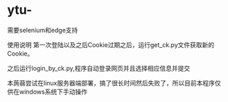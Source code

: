 # ytu-
需要selenium和edge支持

使用说明
 第一次登陆以及之后Cookie过期之后，运行get_ck.py文件获取新的Cookie。
 
 之后运行login_by_ck.py,程序自动登录网页并且选择相应信息并提交
 
 
 本蒟蒻尝试在linux服务器端部署，搞了很长时间然后失败了，所以目前本程序仅供在windows系统下手动操作
